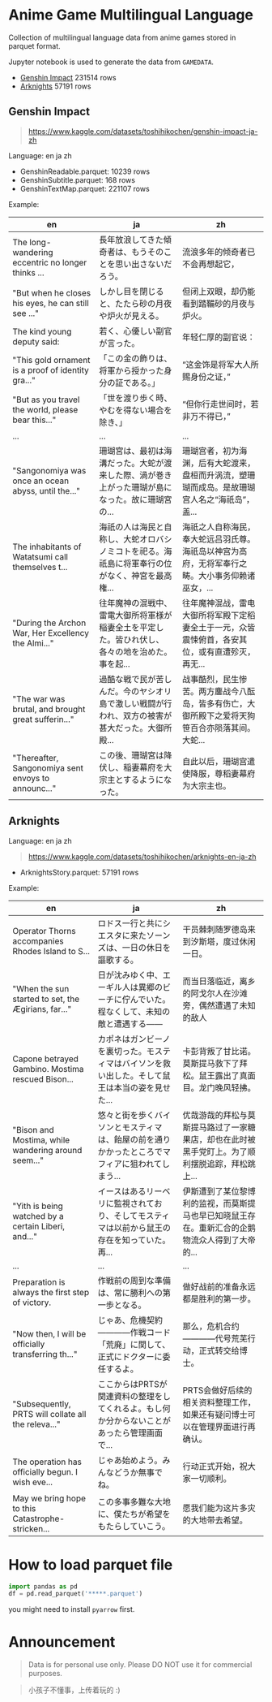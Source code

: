 # Anime Game Multilingual Language

Collection of multilingual language data from anime games stored in parquet format.

Jupyter notebook is used to generate the data from `GAMEDATA`. 

 - [Genshin Impact](#genshin-impact) 231514 rows
 - [Arknights](#arknights) 57191 rows

## Genshin Impact

> https://www.kaggle.com/datasets/toshihikochen/genshin-impact-ja-zh

Language: en ja zh

 - GenshinReadable.parquet: 10239 rows
 - GenshinSubtitle.parquet: 168 rows
 - GenshinTextMap.parquet: 221107 rows

Example:

|en|ja|zh|
|---|---|---|
|The long-wandering eccentric no longer thinks ...|長年放浪してきた傾奇者は、もうそのことを思い出さないだろう。|流浪多年的倾奇者已不会再想起它，|
|"But when he closes his eyes, he can still see ..."|しかし目を閉じると、たたら砂の月夜や炉火が見える。|但闭上双眼，却仍能看到踏鞴砂的月夜与炉火。|
|The kind young deputy said:|若く、心優しい副官が言った。|年轻仁厚的副官说：|
|"This gold ornament is a proof of identity gra..."|「この金の飾りは、将軍から授かった身分の証である。」|“这金饰是将军大人所赐身份之证，”|
|"But as you travel the world, please bear this..."|「世を渡り歩く時、やむを得ない場合を除き、」|“但你行走世间时，若非万不得已，”|
|...|...|...|
|"Sangonomiya was once an ocean abyss, until the..."|珊瑚宮は、最初は海溝だった。大蛇が渡来した際、渦が巻き上がった珊瑚が島になった。故に珊瑚宮の...|珊瑚宫者，初为海渊，后有大蛇渡来，盘桓而升涡流，塑珊瑚而成岛。是故珊瑚宫人名之“海祇岛”，盖...|
|The inhabitants of Watatsumi call themselves t...|海祇の人は海民と自称し、大蛇オロバシノミコトを祀る。海祇島に将軍奉行の位がなく、神宮を最高権...|海祇之人自称海民，奉大蛇远吕羽氏尊。海祇岛以神宫为高府，无将军奉行之畴。大小事务仰赖诸巫女，...|
|"During the Archon War, Her Excellency the Almi..."|往年魔神の混戦中、雷電大御所将軍様が稲妻全土を平定した。皆ひれ伏し、各々の地を治めた。事を起...|往年魔神混战，雷电大御所将军殿下定稻妻全土于一元，众皆震悚俯首，各安其位，或有直遭殄灭，再无...|
|"The war was brutal, and brought great sufferin..."|過酷な戦で民が苦しんだ。今のヤシオリ島で激しい戦闘が行われ、双方の被害が甚大だった。大御所殿...|战事酷烈，民生惨苦。两方鏖战今八酝岛，皆多有伤亡，大御所殿下之爱将天狗笹百合亦陨落其间。大蛇...|
|"Thereafter, Sangonomiya sent envoys to announc..."|この後、珊瑚宮は降伏し、稲妻幕府を大宗主とするようになった。|自此以后，珊瑚宫遣使降服，尊稻妻幕府为大宗主也。|

## Arknights

Language: en ja zh

> https://www.kaggle.com/datasets/toshihikochen/arknights-en-ja-zh

 - ArknightsStory.parquet: 57191 rows

Example:

|en|ja|zh|
|---|---|---|
|Operator Thorns accompanies Rhodes Island to S...|ロドス一行と共にシエスタに来たソーンズは、一日の休日を謳歌する。|干员棘刺随罗德岛来到汐斯塔，度过休闲一日。|
|"When the sun started to set, the Ægirians, far..."|日が沈みゆく中、エーギル人は異郷のビーチに佇んでいた。程なくして、未知の敵と遭遇する——|而当日落临近，离乡的阿戈尔人在沙滩旁，偶然遭遇了未知的敌人|
|Capone betrayed Gambino. Mostima rescued Bison...|カポネはガンビーノを裏切った。モスティマはバイソンを救い出した。そして鼠王は本当の姿を見せた...|卡彭背叛了甘比诺。莫斯提马救下了拜松。鼠王露出了真面目。龙门晚风轻拂。|
|"Bison and Mostima, while wandering around seem..."|悠々と街を歩くバイソンとモスティマは、飴屋の前を通りかかったところでマフィアに狙われてしまう...|优哉游哉的拜松与莫斯提马路过了一家糖果店，却也在此时被黑手党盯上。为了顺利摆脱追踪，拜松跳上...|
|"Yith is being watched by a certain Liberi, and..."|イースはあるリーベリに監視されており、そしてモスティマは以前から鼠王の存在を知っていた。 再...|伊斯遭到了某位黎博利的监视，而莫斯提马也早已知晓鼠王存在。重新汇合的企鹅物流众人得到了大帝的...|
|...|...|...|
|Preparation is always the first step of victory.|作戦前の周到な準備は、常に勝利への第一歩となる。|做好战前的准备永远都是胜利的第一步。|
|"Now then, I will be officially transferring th..."|じゃあ、危機契約————作戦コード「荒廃」に関して、正式にドクターに委任するよ。|那么，危机合约————代号荒芜行动，正式转交给博士。|
|"Subsequently, PRTS will collate all the releva..."|ここからはPRTSが関連資料の整理をしてくれるよ。もし何か分からないことがあったら管理画面で...|PRTS会做好后续的相关资料整理工作，如果还有疑问博士可以在管理界面进行再确认。|
|The operation has officially begun. I wish eve...|じゃあ始めよう。みんなどうか無事でね。|行动正式开始，祝大家一切顺利。|
|May we bring hope to this Catastrophe-stricken...|この多事多難な大地に、僕たちが希望をもたらしていこう。|愿我们能为这片多灾的大地带去希望。|

# How to load parquet file

```python
import pandas as pd
df = pd.read_parquet('*****.parquet')
```
you might need to install `pyarrow` first.

# Announcement

> Data is for personal use only. Please DO NOT use it for commercial purposes. 

> 小孩子不懂事，上传着玩的 :)
